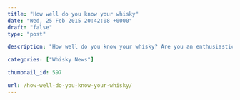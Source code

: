 ```yaml
---
title: "How well do you know your whisky"
date: "Wed, 25 Feb 2015 20:42:08 +0000"
draft: "false"
type: "post"

description: "How well do you know your whisky? Are you an enthusiastic amateur or a connoisseur. Test your whisky knowledge with the Uisce Beatha whisky geek quiz"

categories: ["Whisky News"]

thumbnail_id: 597

url: /how-well-do-you-know-your-whisky/
---
```


<div class="quizz-container" data-width="100%" data-height="auto" data-quiz="67623"></div>
<script src="//dcc4iyjchzom0.cloudfront.net/widget/loader.js" async></script>
<a href="http://www.bloglovin.com/blog/14076607/?claim=8uw9wxb7ra8"></a>
